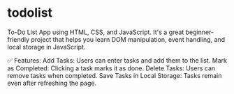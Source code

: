 # todolist
To-Do List App using HTML, CSS, and JavaScript. It's a great beginner-friendly project that helps you learn DOM manipulation, event handling, and local storage in JavaScript.

✅ Features:
Add Tasks: Users can enter tasks and add them to the list.
Mark as Completed: Clicking a task marks it as done.
Delete Tasks: Users can remove tasks when completed.
Save Tasks in Local Storage: Tasks remain even after refreshing the page.
